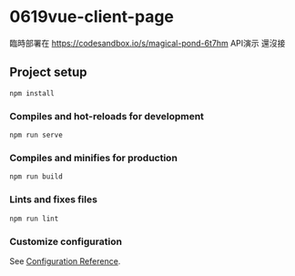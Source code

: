 # 0619vue-client-page

臨時部署在 https://codesandbox.io/s/magical-pond-6t7hm  API演示 還沒接

## Project setup
```
npm install
```

### Compiles and hot-reloads for development
```
npm run serve
```

### Compiles and minifies for production
```
npm run build
```

### Lints and fixes files
```
npm run lint
```

### Customize configuration
See [Configuration Reference](https://cli.vuejs.org/config/).
